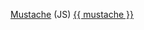 
[Mustache](https://github.com/janl/mustache.js/)
(JS)
[{{ mustache }}](https://mustache.github.io/)

